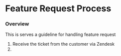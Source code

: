 # Feature Request Process
### Overview
This is serves a guideline for handling feature request
1. Receive the ticket from the customer via Zendesk
2. 
